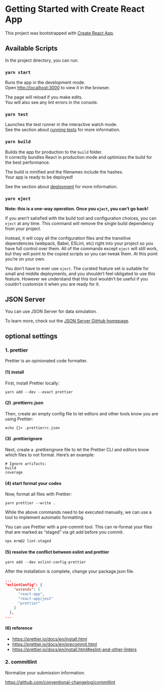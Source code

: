 # Getting Started with Create React App

This project was bootstrapped with [Create React App](https://github.com/facebook/create-react-app).

## Available Scripts

In the project directory, you can run:

### `yarn start`

Runs the app in the development mode.\
Open [http://localhost:3000](http://localhost:3000) to view it in the browser.

The page will reload if you make edits.\
You will also see any lint errors in the console.

### `yarn test`

Launches the test runner in the interactive watch mode.\
See the section about [running tests](https://facebook.github.io/create-react-app/docs/running-tests) for more information.

### `yarn build`

Builds the app for production to the `build` folder.\
It correctly bundles React in production mode and optimizes the build for the best performance.

The build is minified and the filenames include the hashes.\
Your app is ready to be deployed!

See the section about [deployment](https://facebook.github.io/create-react-app/docs/deployment) for more information.

### `yarn eject`

**Note: this is a one-way operation. Once you `eject`, you can’t go back!**

If you aren’t satisfied with the build tool and configuration choices, you can `eject` at any time. This command will remove the single build dependency from your project.

Instead, it will copy all the configuration files and the transitive dependencies (webpack, Babel, ESLint, etc) right into your project so you have full control over them. All of the commands except `eject` will still work, but they will point to the copied scripts so you can tweak them. At this point you’re on your own.

You don’t have to ever use `eject`. The curated feature set is suitable for small and middle deployments, and you shouldn’t feel obligated to use this feature. However we understand that this tool wouldn’t be useful if you couldn’t customize it when you are ready for it.

## JSON Server

You can use JSON Server for data simulation.

To learn more, check out the [JSON Server GitHub homepage](https://github.com/typicode/json-server).

## optional settings

### 1. prettier

Prettier is an opinionated code formatter.

#### (1) install

First, install Prettier locally:

```shell
yarn add --dev --exact prettier
```

#### (2) .prettierrc.json

Then, create an empty config file to let editors and other tools know you are using Prettier:

```shell
echo {}> .prettierrc.json
```

#### (3) .prettierignore

Next, create a .prettierignore file to let the Prettier CLI and editors know which files to not format. Here’s an example:

```
# Ignore artifacts:
build
coverage
```

#### (4) start format your codes

Now, format all files with Prettier:

```shell
yarn prettier --write .
```

While the above commands need to be executed manually, we can use a tool to implement automatic formatting.

You can use Prettier with a pre-commit tool. This can re-format your files that are marked as “staged” via git add before you commit.

```shell
npx mrm@2 lint-staged
```

#### (5) resolve the conflict between eslint and prettier

```shell
yarn add --dev eslint-config-prettier
```

After the installation is complete, change your package.json file.

```json
...
"eslintConfig": {
    "extends": [
      "react-app",
      "react-app/jest"
      "prettier"
    ]
  },
...
```

#### (6) reference

- https://prettier.io/docs/en/install.html
- https://prettier.io/docs/en/precommit.html
- https://prettier.io/docs/en/install.html#eslint-and-other-linters

### 2. commitlint

Normalize your submission information.

https://github.com/conventional-changelog/commitlint
